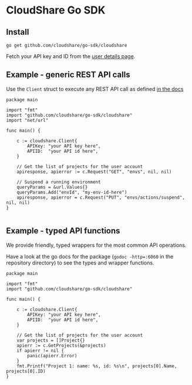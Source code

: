 # CloudShare Go SDK

## Install

`go get github.com/cloudshare/go-sdk/cloudshare`

Fetch your API key and ID from the [user details page](https://use.cloudshare.com/Ent/Vendor/UserDetails.aspx).


## Example - generic REST API calls

Use the `Client` struct to execute any REST API call as defined [in the docs](http://docs.cloudshare.com/rest-api/v3/environments/envs/)

```
package main

import "fmt"
import "github.com/cloudshare/go-sdk/cloudshare"
import "net/url"

func main() {

	c := cloudshare.Client{
		APIKey: "your API key here",
		APIID:  "your API id here",
	}

	// Get the list of projects for the user account
	apiresponse, apierror := c.Request("GET", "envs", nil, nil)
    
    // Suspend a running environment
    queryParams = &url.Values{}
    queryParams.Add("envId", "my-env-id-here")
	apiresponse, apierror = c.Request("PUT", "envs/actions/suspend", nil, nil)
}
    
```

## Example - typed API functions

We provide friendly, typed wrappers for the most common API operations.

Have a look at the go docs for the package (`godoc -http=:6060` in the repository directory)
to see the types and wrapper functions.

```
package main

import "fmt"
import "github.com/cloudshare/go-sdk/cloudshare"

func main() {

	c := cloudshare.Client{
		APIKey: "your API key here",
		APIID:  "your API id here",
	}

	// Get the list of projects for the user account
	var projects = []Project{}
	apierr := c.GetProjects(&projects)
	if apierr != nil {
		panic(apierr.Error)
	}
	fmt.Printf("Project 1: name: %s, id: %s\n", projects[0].Name, projects[0].ID)
}
```
